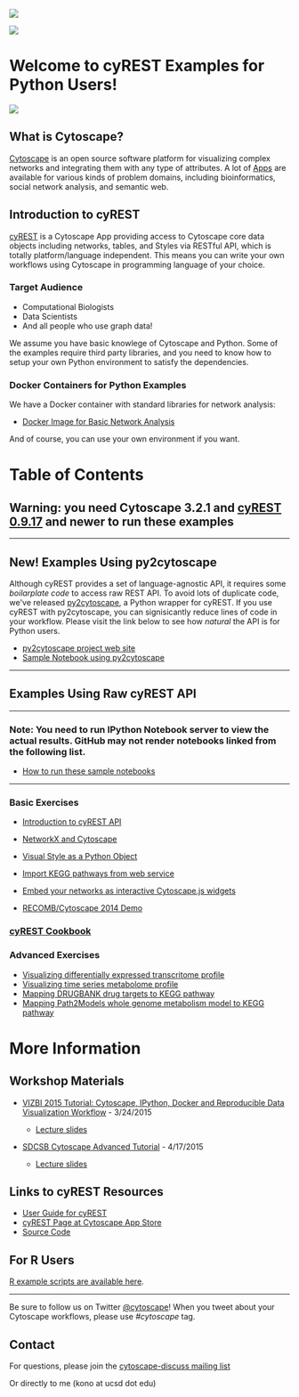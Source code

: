 
![](images/jupyter_logo.png)

![](images/cy3logoOrange.svg)
  

# Welcome to cyREST Examples for Python Users!

![](http://cl.ly/aPle/jupyter-sample1.png)


## What is Cytoscape?
[Cytoscape](http://www.cytoscape.org/) is an open source software platform for visualizing complex networks and integrating them with any type of attributes. A lot of [Apps](http://apps.cytoscape.org/) are available for various kinds of problem domains, including bioinformatics, social network analysis, and semantic web.

## Introduction to cyREST
[cyREST](http://apps.cytoscape.org/apps/cyrest) is a Cytoscape App providing access to Cytoscape core data objects including networks, tables, and Styles via RESTful API, which is totally platform/language independent.  This means you can write your own workflows using Cytoscape in programming language of your choice.

### Target Audience

* Computational Biologists
* Data Scientists
* And all people who use graph data!

We assume you have basic knowlege of Cytoscape and Python.  Some of the examples require third party libraries, and you need to know how to setup your own Python environment to satisfy the dependencies.

### Docker Containers for Python Examples
We have a Docker container with standard libraries for network analysis:

* [Docker Image for Basic Network Analysis](https://registry.hub.docker.com/u/idekerlab/vizbi-2015/)

And of course, you can use your own environment if you want.

# Table of Contents

## Warning: you need Cytoscape 3.2.1 and [cyREST 0.9.17](http://apps.cytoscape.org/apps/cyrest) and newer to run these examples

----

## New!  Examples Using py2cytoscape

Although cyREST provides a set of language-agnostic API, it requires some _boilarplate code_ to access raw REST API.  To avoid lots of duplicate code, we've released [py2cytoscape](https://github.com/idekerlab/py2cytoscape), a Python wrapper for cyREST.  If you use cyREST with py2cytoscape, you can signisicantly reduce lines of code in your workflow.  Please visit the link below to see how _natural_ the API is for Python users.

* [py2cytoscape project web site](https://github.com/idekerlab/py2cytoscape)
* [Sample Notebook using py2cytoscape](http://nbviewer.ipython.org/github/idekerlab/py2cytoscape/blob/develop/examples/New_wrapper_api_sample.ipynb)


----

## Examples Using Raw cyREST API

----

### Note: You need to run IPython Notebook server to view the actual results.  GitHub may not render notebooks linked from the following list.

 * [How to run these sample notebooks](https://github.com/idekerlab/cy-rest-python/blob/develop/README.md)

----

### Basic Exercises

* [Introduction to cyREST API](basic/CytoscapeREST_Basic1.ipynb)
* [NetworkX and Cytoscape](basic/CytoscapeREST_Basic2.ipynb)
* [Visual Style as a Python Object](basic/CytoscapeREST_Basic3.ipynb)
* [Import KEGG pathways from web service](basic/CytoscapeREST_Basic4_KEGG_API.ipynb)


* [Embed your networks as interactive Cytoscape.js widgets](basic/CytoscapeJS_visualization.ipynb)


* [RECOMB/Cytoscape 2014 Demo](basic/RECOMB2014_demo-final.ipynb)


### [cyREST Cookbook](basic/CyREST_Cookbook.ipynb)


### Advanced Exercises

* [Visualizing differentially expressed transcritome profile](advanced/CytoscapeREST_KEGG_f1000.ipynb)
* [Visualizing time series metabolome profile](advanced/CytoscapeREST_KEGG_time_series.ipynb)
* [Mapping DRUGBANK drug targets to KEGG pathway](advanced/integratingDrugbank.ipynb)
* [Mapping Path2Models whole genome metabolism model to KEGG pathway](advanced/path2models.ipynb)

# More Information


## Workshop Materials
* [VIZBI 2015 Tutorial: Cytoscape, IPython, Docker and Reproducible Data Visualization Workflow](https://github.com/idekerlab/vizbi-2015) - 3/24/2015
    * [Lecture slides](http://www.slideshare.net/keiono/vizbi-2015-tutorial-cytoscape-ipython-docker-and-reproducible-network-data-visualization-workflows)


* [SDCSB Cytoscape Advanced Tutorial](https://github.com/idekerlab/sdcsb-advanced-tutorial/wiki) - 4/17/2015
    * [Lecture slides](http://www.slideshare.net/keiono/sdcsb-cytoscape-advanced-tutorial)


## Links to cyREST Resources

* [User Guide for cyREST](https://github.com/idekerlab/cyREST/wiki)
* [cyREST Page at Cytoscape App Store](http://apps.cytoscape.org/apps/cyrest)
* [Source Code](https://github.com/idekerlab/cyREST)


## For R Users
[R example scripts are available here](https://github.com/idekerlab/cy-rest-R).


----

Be sure to follow us on Twitter [@cytoscape](https://twitter.com/cytoscape)! When you tweet about your Cytoscape workflows, please use _#cytoscape_ tag.

## Contact
For questions, please join the [cytoscape-discuss mailing list](https://groups.google.com/forum/#!forum/cytoscape-discuss)

Or directly to me (kono at ucsd dot edu)

<script>
  (function(i,s,o,g,r,a,m){i['GoogleAnalyticsObject']=r;i[r]=i[r]||function(){
  (i[r].q=i[r].q||[]).push(arguments)},i[r].l=1*new Date();a=s.createElement(o),
  m=s.getElementsByTagName(o)[0];a.async=1;a.src=g;m.parentNode.insertBefore(a,m)
  })(window,document,'script','//www.google-analytics.com/analytics.js','ga');

  ga('create', 'UA-27761864-9', 'auto');
  ga('send', 'pageview');
</script>
